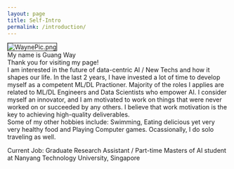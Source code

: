 ```yaml
---
layout: page
title: Self-Intro
permalink: /introduction/
---
```

<img src="https://tinypic.host/images/2022/12/28/ppicc6f61725b94f855d.png" alt="WaynePic.png" border="1" /><br>
My name is Guang Way<br>
Thank you for visiting my page! <br>
I am interested in the future of data-centric AI / New Techs and how it shapes our life. In the last 2 years, I have invested a lot of time to develop myself as a competent ML/DL Practioner. Majority of the roles I applies are related to ML/DL Engineers and Data Scientists who empower AI. I consider myself an innovator, and I am motivated to work on things that were never worked on or succeeded by any others. I believe that work motivation is the key to achieving high-quality deliverables. <br>
Some of my other hobbies include: Swimming, Eating delicious yet very very healthy food and Playing Computer games. Ocassionally, I do solo traveling as well.
<p>
Current Job: Graduate Research Assistant / Part-time Masters of AI student at Nanyang Technology University, Singapore 
  

